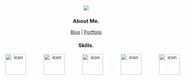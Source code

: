 
<div align="center">
  <img src="https://capsule-render.vercel.app/api?type=venom&color=6CABDD&text=SEUNGJO&fontColor=1C2C5B&animation=twinkling"/> <br/>
  <h3> About Me. </h3>
  
  <a href="https://velog.io/@f1v3">Blog</a> | <a href="https://github.com/f1v3-dev">Portfolio </a>
  <h3> Skills. </h3>
  <div style="display: flex;">
    <img src="https://techstack-generator.vercel.app/java-icon.svg" alt="icon" width="65" style="width: 65px; height: 65px; margin-right: 55px; margin-bottom: 55px;" />
    <img src="https://github.com/f1v3-dev/f1v3-dev/assets/84575041/9fc6ec7f-0e5b-4504-9984-f9ae695190aa" alt="icon" width="65" style="width: 65px; height: 65px; margin-right: 55px; margin-bottom: 55px;" />
    <img src="https://techstack-generator.vercel.app/mysql-icon.svg" alt="icon" width="65" style="width: 65px; height: 65px; margin-right: 55px; margin-bottom: 55px;" />
    <img src="https://techstack-generator.vercel.app/restapi-icon.svg" alt="icon" width="65" style="width: 65px; height: 65px; margin-right: 55px; margin-bottom: 55px;" />
    <img src="https://techstack-generator.vercel.app/docker-icon.svg" alt="icon" width="65" style="width: 65px; height: 65px; margin-right: 55px; margin-bottom: 0px;" />
  </div>
</div>
